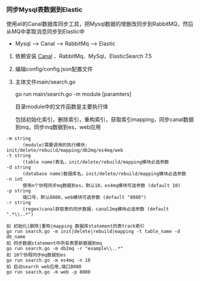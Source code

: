 ### 同步Mysql表数据到Elastic

​使用ali的Canal数据库同步工具，把Mysql数据的增删改同步到RabbitMQ，然后从MQ中拿取消息同步到Elastic中

 - Mysql --> Canal --> RabbitMq --> Elastic

1. 依赖安装 [Canal](https://github.com/alibaba/canal) 、RabbitMq、MySql、ElasticSearch 7.5

2. 编辑config/config.json配置文件

3. 主体文件main/search.go

	go run main/search.go -m module [paramters]

	目录module中的文件函数是主要执行体

	包括初始化索引，删除索引，重构索引，获取索引mapping，同步canal数据到mq，同步mq数据到es，web应用

```
-m string
      (module)需要调用的执行模块: init/delete/rebuild/mapping/db2mq/es4mq/web
-t string
      (table name)表名，init/delete/rebuild/mapping模块必选参数
-d string
      (database name)数据库名，init/delete/rebuild/mapping模块必选参数
-n int
      使用n个协程同步mq数据到es，默认10，es4mq模块可选参数 (default 10)
-p string
      端口号，默认8080，web模块可选参数 (default "8080")
-r string
      (regex)canal获取表的同步数据，canal2mq模块必选参数 (default ".*\\..*")
```

```
如 初始化|删除|重构|mapping 数据库statement的表track索引
go run search.go -m init|delete|rebuild|mapping -t table_name -d db_name
如 同步数据statement中所有表更新数据到mq
go run search.go -m db2mq -r "example\\..*"
如 10个协程同步mq数据到es
go run search.go -m es4mq -n 10
如 启动search web应用,端口8080
go run search.go -m web -p 8080
```

